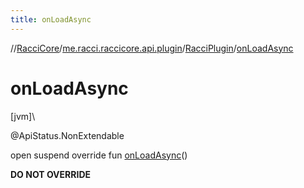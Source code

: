 ```yaml
---
title: onLoadAsync
---
```

//[RacciCore](../../../index.html)/[me.racci.raccicore.api.plugin](../index.html)/[RacciPlugin](index.html)/[onLoadAsync](on-load-async.html)



# onLoadAsync



[jvm]\




@ApiStatus.NonExtendable



open suspend override fun [onLoadAsync](on-load-async.html)()



**DO NOT OVERRIDE**




